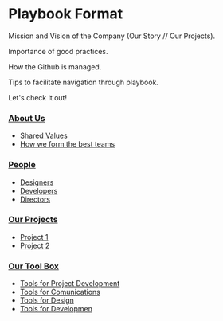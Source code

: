 # Playbook Format

Mission and Vision of the Company (Our Story // Our Projects).

Importance of good practices.

How the Github is managed.

Tips to facilitate navigation through playbook.

Let's check it out!


### [About Us](#us)

- [Shared Values](#values)
- [How we form the best teams](#best-teams)

### [People](#people)

- [Designers](#values)
- [Developers](#best-teams)
- [Directors](#best-teams)

### [Our Projects](#projects)

- [Project 1](#project-one)
- [Project 2](#project-two)

### [Our Tool Box](#methods-and-preferred-platforms)

- [Tools for Project Development](#design-tools)
- [Tools for Comunications](#design-tools)
- [Tools for Design](#design-tools)
- [Tools for Developmen](#development-tools)
